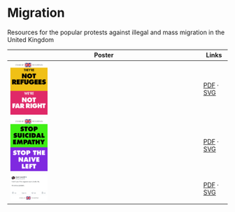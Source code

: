 # Migration
Resources for the popular protests against illegal and mass migration in the United Kingdom

<table width="100%">
  <thead>
    <tr>
      <th>Poster</th>
      <th>Links</th>
    </tr>
  </thead>
  <tbody>
    <tr>
      <td><strong><img src="Masters/A3_NotRefugeesNotFarRight.svg" width="20%"/></td>
      <td><a href="Derived/A3_NotRefugeesNotFarRight.pdf">PDF</a> · <a href="Masters/A3_NotRefugeesNotFarRight.svg">SVG</a></td>
    </tr>
    <tr>
      <td><strong><img src="Masters/A3_SuicidalEmpathyNaiveLeft.svg" width="20%"/></strong></td>
      <td><a href="Derived/A3_SuicidalEmpathyNaiveLeft.pdf">PDF</a> · <a href="Masters/A3_SuicidalEmpathyNaiveLeft.svg">SVG</a></td>
    </tr>
    <tr>
      <td><strong><img src="Masters/A3_LoweDontCareBetterLife.svg" width="20%"/></td>
      <td><a href="Derived/A3_LoweDontCareBetterLife.pdf">PDF</a> · <a href="Masters/A3_LoweDontCareBetterLife.svg">SVG</a></td>
    </tr>
  </tbody>
</table>
